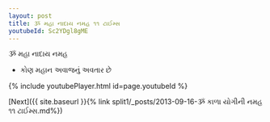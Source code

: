 ```yaml
---
layout: post
title: ૐ મહા નાદાય નમહ ૧૧ ટાઈમ્સ
youtubeId: Sc2YDgl8gME
---
```

 
 
 ૐ મહા નાદાય નમહ  
 
 -  કોણ મહાન અવાજનું અવતાર છે 
 
  
 
  
 
 
 
 
 
 


{% include youtubePlayer.html id=page.youtubeId %}
 
[Next]({{ site.baseurl }}{% link  split1/_posts/2013-09-16-ૐ કાળા યોગીની નમહ ૧૧ ટાઈમ્સ.md%})
 

